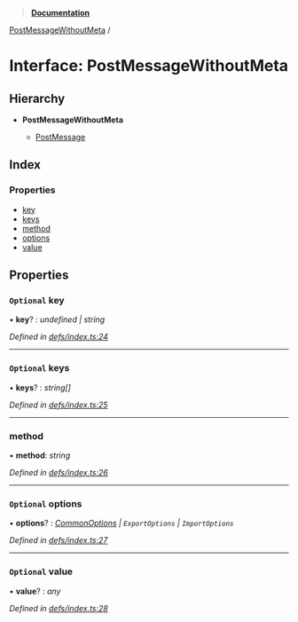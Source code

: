 > **[Documentation](../README.md)**

[PostMessageWithoutMeta](postmessagewithoutmeta.md) /

# Interface: PostMessageWithoutMeta

## Hierarchy

* **PostMessageWithoutMeta**

  * [PostMessage](postmessage.md)

## Index

### Properties

* [key](postmessagewithoutmeta.md#optional-key)
* [keys](postmessagewithoutmeta.md#optional-keys)
* [method](postmessagewithoutmeta.md#method)
* [options](postmessagewithoutmeta.md#optional-options)
* [value](postmessagewithoutmeta.md#optional-value)

## Properties

### `Optional` key

• **key**? : *undefined | string*

*Defined in [defs/index.ts:24](https://github.com/badbatch/cachemap/blob/52c713b/packages/core-worker/src/defs/index.ts#L24)*

___

### `Optional` keys

• **keys**? : *string[]*

*Defined in [defs/index.ts:25](https://github.com/badbatch/cachemap/blob/52c713b/packages/core-worker/src/defs/index.ts#L25)*

___

###  method

• **method**: *string*

*Defined in [defs/index.ts:26](https://github.com/badbatch/cachemap/blob/52c713b/packages/core-worker/src/defs/index.ts#L26)*

___

### `Optional` options

• **options**? : *[CommonOptions](commonoptions.md) | `ExportOptions` | `ImportOptions`*

*Defined in [defs/index.ts:27](https://github.com/badbatch/cachemap/blob/52c713b/packages/core-worker/src/defs/index.ts#L27)*

___

### `Optional` value

• **value**? : *any*

*Defined in [defs/index.ts:28](https://github.com/badbatch/cachemap/blob/52c713b/packages/core-worker/src/defs/index.ts#L28)*